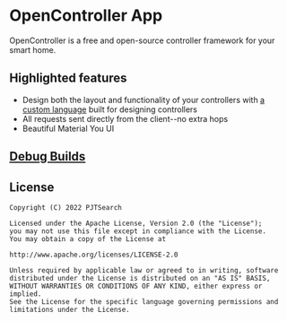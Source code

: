 # OpenController App

OpenController is a free and open-source controller framework for your smart home.

## Highlighted features

- Design both the layout and functionality of your controllers
  with [a custom language](https://github.com/Open-Controller/language) built for designing
  controllers
- All requests sent directly from the client--no extra hops
- Beautiful Material You UI

## [Debug Builds](https://github.com/Open-Controller/app/actions)

## License

    Copyright (C) 2022 PJTSearch

    Licensed under the Apache License, Version 2.0 (the "License");
    you may not use this file except in compliance with the License.
    You may obtain a copy of the License at

    http://www.apache.org/licenses/LICENSE-2.0

    Unless required by applicable law or agreed to in writing, software
    distributed under the License is distributed on an "AS IS" BASIS,
    WITHOUT WARRANTIES OR CONDITIONS OF ANY KIND, either express or implied.
    See the License for the specific language governing permissions and
    limitations under the License.